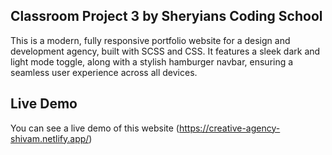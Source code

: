 ## Classroom Project 3 by Sheryians Coding School

This is a modern, fully responsive portfolio website for a design and development agency, built with SCSS and CSS. It features a sleek dark and light mode toggle, along with a stylish hamburger navbar, ensuring a seamless user experience across all devices.

## Live Demo

You can see a live demo of this website (https://creative-agency-shivam.netlify.app/)
